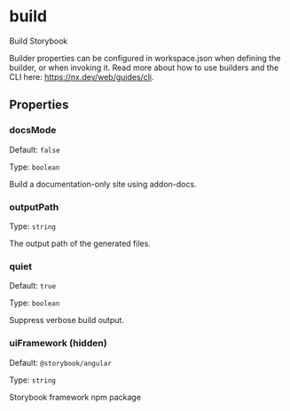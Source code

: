 # build

Build Storybook

Builder properties can be configured in workspace.json when defining the builder, or when invoking it.
Read more about how to use builders and the CLI here: https://nx.dev/web/guides/cli.

## Properties

### docsMode

Default: `false`

Type: `boolean`

Build a documentation-only site using addon-docs.

### outputPath

Type: `string`

The output path of the generated files.

### quiet

Default: `true`

Type: `boolean`

Suppress verbose build output.

### uiFramework (**hidden**)

Default: `@storybook/angular`

Type: `string`

Storybook framework npm package
